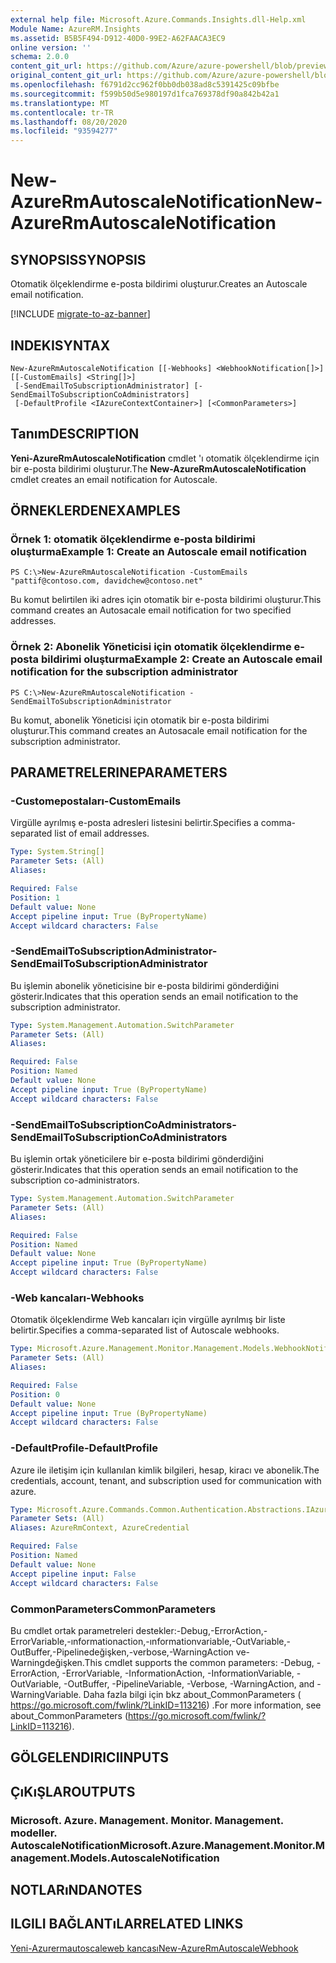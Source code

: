 ```yaml
---
external help file: Microsoft.Azure.Commands.Insights.dll-Help.xml
Module Name: AzureRM.Insights
ms.assetid: B5B5F494-D912-40D0-99E2-A62FAACA3EC9
online version: ''
schema: 2.0.0
content_git_url: https://github.com/Azure/azure-powershell/blob/preview/src/ResourceManager/Insights/Commands.Insights/help/New-AzureRmAutoscaleNotification.md
original_content_git_url: https://github.com/Azure/azure-powershell/blob/preview/src/ResourceManager/Insights/Commands.Insights/help/New-AzureRmAutoscaleNotification.md
ms.openlocfilehash: f6791d2cc962f0bb0db038ad8c5391425c09bfbe
ms.sourcegitcommit: f599b50d5e980197d1fca769378df90a842b42a1
ms.translationtype: MT
ms.contentlocale: tr-TR
ms.lasthandoff: 08/20/2020
ms.locfileid: "93594277"
---
```

# <span data-ttu-id="26b29-101">New-AzureRmAutoscaleNotification</span><span class="sxs-lookup"><span data-stu-id="26b29-101">New-AzureRmAutoscaleNotification</span></span>

## <span data-ttu-id="26b29-102">SYNOPSIS</span><span class="sxs-lookup"><span data-stu-id="26b29-102">SYNOPSIS</span></span>
<span data-ttu-id="26b29-103">Otomatik ölçeklendirme e-posta bildirimi oluşturur.</span><span class="sxs-lookup"><span data-stu-id="26b29-103">Creates an Autoscale email notification.</span></span>

[!INCLUDE [migrate-to-az-banner](../../includes/migrate-to-az-banner.md)]

## <span data-ttu-id="26b29-104">INDEKI</span><span class="sxs-lookup"><span data-stu-id="26b29-104">SYNTAX</span></span>

```
New-AzureRmAutoscaleNotification [[-Webhooks] <WebhookNotification[]>] [[-CustomEmails] <String[]>]
 [-SendEmailToSubscriptionAdministrator] [-SendEmailToSubscriptionCoAdministrators]
 [-DefaultProfile <IAzureContextContainer>] [<CommonParameters>]
```

## <span data-ttu-id="26b29-105">Tanım</span><span class="sxs-lookup"><span data-stu-id="26b29-105">DESCRIPTION</span></span>
<span data-ttu-id="26b29-106">**Yeni-AzureRmAutoscaleNotification** cmdlet 'ı otomatik ölçeklendirme için bir e-posta bildirimi oluşturur.</span><span class="sxs-lookup"><span data-stu-id="26b29-106">The **New-AzureRmAutoscaleNotification** cmdlet creates an email notification for Autoscale.</span></span>

## <span data-ttu-id="26b29-107">ÖRNEKLERDEN</span><span class="sxs-lookup"><span data-stu-id="26b29-107">EXAMPLES</span></span>

### <span data-ttu-id="26b29-108">Örnek 1: otomatik ölçeklendirme e-posta bildirimi oluşturma</span><span class="sxs-lookup"><span data-stu-id="26b29-108">Example 1: Create an Autoscale email notification</span></span>
```
PS C:\>New-AzureRmAutoscaleNotification -CustomEmails "pattif@contoso.com, davidchew@contoso.net"
```

<span data-ttu-id="26b29-109">Bu komut belirtilen iki adres için otomatik bir e-posta bildirimi oluşturur.</span><span class="sxs-lookup"><span data-stu-id="26b29-109">This command creates an Autosacale email notification for two specified addresses.</span></span>

### <span data-ttu-id="26b29-110">Örnek 2: Abonelik Yöneticisi için otomatik ölçeklendirme e-posta bildirimi oluşturma</span><span class="sxs-lookup"><span data-stu-id="26b29-110">Example 2: Create an Autoscale email notification for the subscription administrator</span></span>
```
PS C:\>New-AzureRmAutoscaleNotification -SendEmailToSubscriptionAdministrator
```

<span data-ttu-id="26b29-111">Bu komut, abonelik Yöneticisi için otomatik bir e-posta bildirimi oluşturur.</span><span class="sxs-lookup"><span data-stu-id="26b29-111">This command creates an Autosacale email notification for the subscription administrator.</span></span>

## <span data-ttu-id="26b29-112">PARAMETRELERINE</span><span class="sxs-lookup"><span data-stu-id="26b29-112">PARAMETERS</span></span>

### <span data-ttu-id="26b29-113">-Customepostaları</span><span class="sxs-lookup"><span data-stu-id="26b29-113">-CustomEmails</span></span>
<span data-ttu-id="26b29-114">Virgülle ayrılmış e-posta adresleri listesini belirtir.</span><span class="sxs-lookup"><span data-stu-id="26b29-114">Specifies a comma-separated list of email addresses.</span></span>

```yaml
Type: System.String[]
Parameter Sets: (All)
Aliases: 

Required: False
Position: 1
Default value: None
Accept pipeline input: True (ByPropertyName)
Accept wildcard characters: False
```

### <span data-ttu-id="26b29-115">-SendEmailToSubscriptionAdministrator</span><span class="sxs-lookup"><span data-stu-id="26b29-115">-SendEmailToSubscriptionAdministrator</span></span>
<span data-ttu-id="26b29-116">Bu işlemin abonelik yöneticisine bir e-posta bildirimi gönderdiğini gösterir.</span><span class="sxs-lookup"><span data-stu-id="26b29-116">Indicates that this operation sends an email notification to the subscription administrator.</span></span>

```yaml
Type: System.Management.Automation.SwitchParameter
Parameter Sets: (All)
Aliases: 

Required: False
Position: Named
Default value: None
Accept pipeline input: True (ByPropertyName)
Accept wildcard characters: False
```

### <span data-ttu-id="26b29-117">-SendEmailToSubscriptionCoAdministrators</span><span class="sxs-lookup"><span data-stu-id="26b29-117">-SendEmailToSubscriptionCoAdministrators</span></span>
<span data-ttu-id="26b29-118">Bu işlemin ortak yöneticilere bir e-posta bildirimi gönderdiğini gösterir.</span><span class="sxs-lookup"><span data-stu-id="26b29-118">Indicates that this operation sends an email notification to the subscription co-administrators.</span></span>

```yaml
Type: System.Management.Automation.SwitchParameter
Parameter Sets: (All)
Aliases: 

Required: False
Position: Named
Default value: None
Accept pipeline input: True (ByPropertyName)
Accept wildcard characters: False
```

### <span data-ttu-id="26b29-119">-Web kancaları</span><span class="sxs-lookup"><span data-stu-id="26b29-119">-Webhooks</span></span>
<span data-ttu-id="26b29-120">Otomatik ölçeklendirme Web kancaları için virgülle ayrılmış bir liste belirtir.</span><span class="sxs-lookup"><span data-stu-id="26b29-120">Specifies a comma-separated list of Autoscale webhooks.</span></span>

```yaml
Type: Microsoft.Azure.Management.Monitor.Management.Models.WebhookNotification[]
Parameter Sets: (All)
Aliases: 

Required: False
Position: 0
Default value: None
Accept pipeline input: True (ByPropertyName)
Accept wildcard characters: False
```

### <span data-ttu-id="26b29-121">-DefaultProfile</span><span class="sxs-lookup"><span data-stu-id="26b29-121">-DefaultProfile</span></span>
<span data-ttu-id="26b29-122">Azure ile iletişim için kullanılan kimlik bilgileri, hesap, kiracı ve abonelik.</span><span class="sxs-lookup"><span data-stu-id="26b29-122">The credentials, account, tenant, and subscription used for communication with azure.</span></span>

```yaml
Type: Microsoft.Azure.Commands.Common.Authentication.Abstractions.IAzureContextContainer
Parameter Sets: (All)
Aliases: AzureRmContext, AzureCredential

Required: False
Position: Named
Default value: None
Accept pipeline input: False
Accept wildcard characters: False
```

### <span data-ttu-id="26b29-123">CommonParameters</span><span class="sxs-lookup"><span data-stu-id="26b29-123">CommonParameters</span></span>
<span data-ttu-id="26b29-124">Bu cmdlet ortak parametreleri destekler:-Debug,-ErrorAction,-ErrorVariable,-ınformationaction,-ınformationvariable,-OutVariable,-OutBuffer,-Pipelinedeğişken,-verbose,-WarningAction ve-Warningdeğişken.</span><span class="sxs-lookup"><span data-stu-id="26b29-124">This cmdlet supports the common parameters: -Debug, -ErrorAction, -ErrorVariable, -InformationAction, -InformationVariable, -OutVariable, -OutBuffer, -PipelineVariable, -Verbose, -WarningAction, and -WarningVariable.</span></span> <span data-ttu-id="26b29-125">Daha fazla bilgi için bkz about_CommonParameters ( https://go.microsoft.com/fwlink/?LinkID=113216) .</span><span class="sxs-lookup"><span data-stu-id="26b29-125">For more information, see about_CommonParameters (https://go.microsoft.com/fwlink/?LinkID=113216).</span></span>

## <span data-ttu-id="26b29-126">GÖLGELENDIRICI</span><span class="sxs-lookup"><span data-stu-id="26b29-126">INPUTS</span></span>

## <span data-ttu-id="26b29-127">ÇıKıŞLAR</span><span class="sxs-lookup"><span data-stu-id="26b29-127">OUTPUTS</span></span>

### <span data-ttu-id="26b29-128">Microsoft. Azure. Management. Monitor. Management. modeller. AutoscaleNotification</span><span class="sxs-lookup"><span data-stu-id="26b29-128">Microsoft.Azure.Management.Monitor.Management.Models.AutoscaleNotification</span></span>

## <span data-ttu-id="26b29-129">NOTLARıNDA</span><span class="sxs-lookup"><span data-stu-id="26b29-129">NOTES</span></span>

## <span data-ttu-id="26b29-130">ILGILI BAĞLANTıLAR</span><span class="sxs-lookup"><span data-stu-id="26b29-130">RELATED LINKS</span></span>

[<span data-ttu-id="26b29-131">Yeni-Azurermautoscaleweb kancası</span><span class="sxs-lookup"><span data-stu-id="26b29-131">New-AzureRmAutoscaleWebhook</span></span>](./New-AzureRmAutoscaleWebhook.md)


